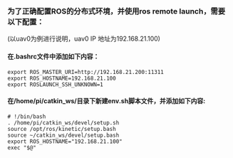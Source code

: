 ### 为了正确配置ROS的分布式环境，并使用ros remote launch，需要以下配置：
(以uav0为例进行说明，uav0 IP 地址为192.168.21.100)

#### 在.bashrc文件中添加如下内容：
```
export ROS_MASTER_URI=http://192.168.21.200:11311
export ROS_HOSTNAME=192.168.21.100
export ROSLAUNCH_SSH_UNKNOWN=1
```

#### 在/home/pi/catkin_ws/目录下新建env.sh脚本文件，并添加如下内容:
```
# !/bin/bash
. /home/pi/catkin_ws/devel/setup.sh
source /opt/ros/kinetic/setup.bash
source ~/catkin_ws/devel/setup.bash
export ROS_HOSTNAME="192.168.21.100"
exec "$@"
```
